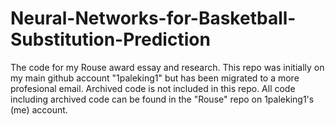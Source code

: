 # Neural-Networks-for-Basketball-Substitution-Prediction
The code for my Rouse award essay and research. This repo was initially on my main github account "1paleking1" but has been migrated to a more profesional email. Archived code is not included in this repo. All code including archived code can be found in the "Rouse" repo on 1paleking1's (me) account.

